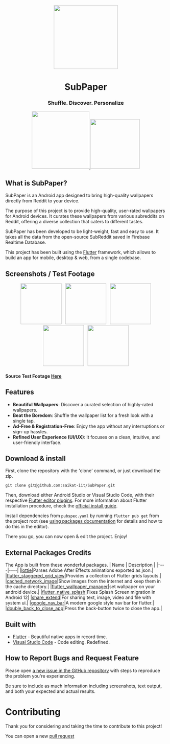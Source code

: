 <p align="center">
  <img src="https://raw.githubusercontent.com/saikat-iit/SubPaper/main/assets/logo.png" width="200">
</p>
<h1 align="center">SubPaper</h1>
<h3 align="center"> Shuffle. Discover. Personalize</h3>

<p align="center">
  <a href="https://saikat-iit.github.io/SubPaper/apk/stable/SubPaper_v1.2.2.apk">
    <img src="https://img.shields.io/badge/Direct-Download-green", width="180">
  </a>
  <a href="https://www.buymeacoffee.com/saikat.in">
    <img src="https://img.buymeacoffee.com/button-api/?text=Buy me a coffee&emoji=☕&slug=saikat.in&button_colour=FFDD00&font_colour=000000&font_family=Cookie&outline_colour=000000&coffee_colour=ffffff" width="155">
  </a>
</p>

## What is SubPaper?

SubPaper is an Android app designed to bring high-quality wallpapers directly from Reddit to your device.

The purpose of this project is to provide high-quality, user-rated wallpapers for Android devices. It curates these wallpapers from various subreddits on Reddit, offering a diverse collection that caters to different tastes.

SubPaper has been developed to be light-weight, fast and easy to use. It takes all the data from the open-source SubReddit saved in Firebase Realtime Database.

This project has been built using the [Flutter](https://flutter.io/) framework, which allows to build an app for mobile, desktop & web, from a single codebase.

## Screenshots / Test Footage
<p align="center">
  <img src="https://github.com/saikat-iit/SubPaper/blob/gh-pages/src/video/test_footage_subpaper.gif" width="128" hspace="4">
  <img src="https://raw.githubusercontent.com/saikat-iit/SubPaper/gh-pages/src/screenshots/img1.jpg" width="128" hspace="4">
  <img src="https://raw.githubusercontent.com/saikat-iit/SubPaper/gh-pages/src/screenshots/img2.jpg" width="128" hspace="4">
  <img src="https://raw.githubusercontent.com/saikat-iit/SubPaper/gh-pages/src/screenshots/img3.jpg" width="128" hspace="4">
  <img src="https://raw.githubusercontent.com/saikat-iit/SubPaper/gh-pages/src/screenshots/img4.jpg" width="128" hspace="4">
</p>

#### Source Test Footage [Here](https://github.com/saikat-iit/SubPaper/blob/gh-pages/src/video/subpaper_testing.mp4)

## Features

- **Beautiful Wallpapers**: Discover a curated selection of highly-rated wallpapers.
- **Beat the Boredom**: Shuffle the wallpaper list for a fresh look with a single tap.
- **Ad-Free & Registration-Free**: Enjoy the app without any interruptions or sign-up hassles.
- **Refined User Experience (UI/UX)**: It focuses on a clean, intuitive, and user-friendly interface.

## Download & install

First, clone the repository with the 'clone' command, or just download the zip.

```Terminal
git clone git@github.com:saikat-iit/SubPaper.git
```

Then, download either Android Studio or Visual Studio Code, with their respective [Flutter editor plugins](https://flutter.io/get-started/editor/). For more information about Flutter installation procedure, check the [official install guide](https://flutter.io/get-started/install/).

Install dependencies from `pubspec.yaml` by running `flutter pub get` from the project root (see [using packages documentation](https://flutter.io/using-packages/#adding-a-package-dependency-to-an-app) for details and how to do this in the editor).

There you go, you can now open & edit the project. Enjoy!

## External Packages Credits
The App is built from these wonderful packages.
| Name | Description |
|----|----|
|[lottie](https://pub.dev/packages/lottie)|Parses Adobe After Effects animations exported as json.|
|[flutter_staggered_grid_view](https://pub.dev/packages/flutter_staggered_grid_view)|Provides a collection of Flutter grids layouts.|
|[cached_network_image](https://pub.dev/packages/cached_network_image)|Show images from the internet and keep them in the cache directory.|
|[flutter_wallpaper_manager](https://pub.dev/packages/flutter_wallpaper_manager)|set wallpaper on your android device.|
|[flutter_native_splash](https://pub.dev/packages/flutter_native_splash)|Fixes Splash Screen migration in Android 12|
|[share_extend](https://pub.dev/packages/share_extend)|For sharing text, image, video and file with system ui.|
|[google_nav_bar](https://pub.dev/packages/google_nav_bar)|A modern google style nav bar for flutter.|
|[double_back_to_close_app](https://pub.dev/packages/double_back_to_close_app)|Press the back-button twice to close the app.|

## Built with

- [Flutter](https://flutter.dev/) - Beautiful native apps in record time.
- [Visual Studio Code](https://code.visualstudio.com/) - Code editing. Redefined.


## How to Report Bugs and Request Feature

Please open [a new issue in the GitHub repository](https://github.com/saikat-iit/SubPaper/issues/new) with steps to reproduce the problem you're experiencing.

Be sure to include as much information including screenshots, text output, and both your expected and actual results.

# Contributing     
Thank you for considering and taking the time to contribute to this project!

You can open a new [pull request](https://github.com/saikat-iit/SubPaper/pulls)
